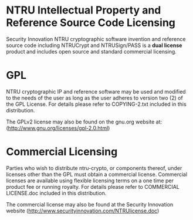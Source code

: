 NTRU Intellectual Property and Reference Source Code Licensing
===============================================================
Security Innovation NTRU cryptographic software invention and reference source code including NTRUCrypt and NTRUSign/PASS is a **dual license** product and includes open source and standard commercial licensing. 

GPL
===========
NTRU cryptographic IP and reference software  may be used and modified to the needs of the user as long as the user adheres to version two (2) of the GPL License. For  details please refer to COPYING-2.txt included in this distribution. 

The GPLv2 license may also be found on the gnu.org website at:
(http://www.gnu.org/licenses/gpl-2.0.html)

Commercial Licensing
====================
Parties who wish to distribute ntru-crypto, or components thereof, under licenses other 
than the GPL must obtain a commercial license. Commercial licenses are available using flexible 
licensing terms on a one time per product fee or running royalty.  For details please refer to 
COMMERCIAL LICENSE.doc included in this distribution. 

The commercial license may also be found at the Security Innovation website (http://www.securityinnovation.com/NTRUlicense.doc)
